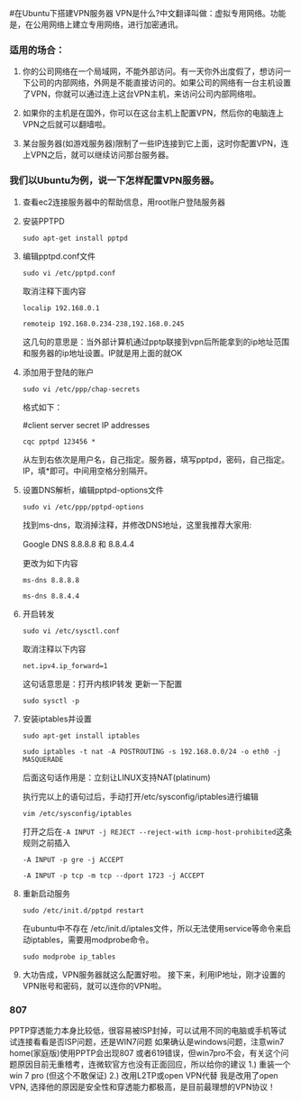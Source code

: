 #在Ubuntu下搭建VPN服务器
VPN是什么?中文翻译叫做：虚拟专用网络。功能是，在公用网络上建立专用网络，进行加密通讯。

### 适用的场合：
1. 你的公司网络在一个局域网，不能外部访问。有一天你外出度假了，想访问一下公司的内部网络，外网是不能直接访问的。如果公司的网络有一台主机设置了VPN，你就可以通过连上这台VPN主机，来访问公司内部网络啦。

2. 如果你的主机是在国外，你可以在这台主机上配置VPN，然后你的电脑连上VPN之后就可以翻墙啦。

3. 某台服务器(如游戏服务器)限制了一些IP连接到它上面，这时你配置VPN，连上VPN之后，就可以继续访问那台服务器。

### 我们以Ubuntu为例，说一下怎样配置VPN服务器。

1. 查看ec2连接服务器中的帮助信息，用root账户登陆服务器

2. 安装PPTPD

    `sudo apt-get install pptpd`

3. 编辑pptpd.conf文件

    `sudo vi /etc/pptpd.conf`

    取消注释下面内容

    `localip 192.168.0.1`

    `remoteip 192.168.0.234-238,192.168.0.245`

    这几句的意思是：当外部计算机通过pptp联接到vpn后所能拿到的ip地址范围和服务器的ip地址设置。IP就是用上面的就OK

4. 添加用于登陆的账户

    `sudo vi /etc/ppp/chap-secrets`

    格式如下：

    \#client server secret IP addresses

    `cqc pptpd 123456 *`

    从左到右依次是用户名，自己指定。服务器，填写pptpd，密码，自己指定。IP，填*即可。中间用空格分别隔开。

5. 设置DNS解析，编辑pptpd-options文件

    `sudo vi /etc/ppp/pptpd-options`

    找到ms-dns，取消掉注释，并修改DNS地址，这里我推荐大家用:

    Google DNS 8.8.8.8 和 8.8.4.4

    更改为如下内容

    `ms-dns 8.8.8.8`

    `ms-dns 8.8.4.4`

6. 开启转发

    `sudo vi /etc/sysctl.conf`

    取消注释以下内容

    `net.ipv4.ip_forward=1`

    这句话意思是：打开内核IP转发
    更新一下配置

    `sudo sysctl -p`

7. 安装iptables并设置

    `sudo apt-get install iptables`

    `sudo iptables -t nat -A POSTROUTING -s 192.168.0.0/24 -o eth0 -j MASQUERADE`


    后面这句话作用是：立刻让LINUX支持NAT(platinum)

    执行完以上的语句过后，手动打开/etc/sysconfig/iptables进行编辑

    `vim /etc/sysconfig/iptables`
    
    打开之后在`-A INPUT -j REJECT --reject-with icmp-host-prohibited`这条规则之前插入

    `-A INPUT -p gre -j ACCEPT`

    `-A INPUT -p tcp -m tcp --dport 1723 -j ACCEPT`

8. 重新启动服务

    `sudo /etc/init.d/pptpd restart`

    在ubuntu中不存在 /etc/init.d/iptales文件，所以无法使用service等命令来启动iptables，需要用modprobe命令。

    `sudo modprobe ip_tables`

9. 大功告成，VPN服务器就这么配置好啦。
    接下来，利用IP地址，刚才设置的VPN账号和密码，就可以连你的VPN啦。


### 807

PPTP穿透能力本身比较低，很容易被ISP封掉，可以试用不同的电脑或手机等试试连接看看是否ISP问题，还是WIN7问题
如果确认是windows问题，注意win7 home(家庭版)使用PPTP会出现807 或者619错误，但win7pro不会，有关这个问题原因目前无重稽考，连微软官方也没有正面回应，所以给你的建议
1.) 重装一个win 7 pro (但这个不敢保证)
2.) 改用L2TP或open VPN代替
我是改用了open VPN, 选择他的原因是安全性和穿透能力都极高，是目前最理想的VPN协议！